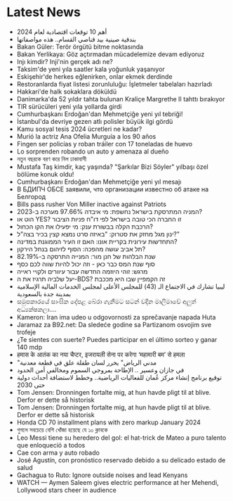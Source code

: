 # Latest News
-  أهم 10 توقعات اقتصادية لعام 2024
-  بندقية صينية بيد قناصي القسام.. هذه مواصفاتها
-  Bakan Güler: Terör örgütü bitme noktasında
-  Bakan Yerlikaya: Göz açtırmadan mücadelemize devam ediyoruz
-  Injı kimdir? Inji'nin gerçek adı ne?
-  Taksim'de yeni yıla saatler kala yoğunluk yaşanıyor
-  Eskişehir'de herkes eğlenirken, onlar ekmek derdinde
-  Restoranlarda fiyat listesi zorunluluğu: İşletmeler tabelaları hazırladı
-  Hakkari'de halk sokaklara döküldü
-  Danimarka'da 52 yıldır tahta bulunan Kraliçe Margrethe II tahttı bırakıyor
-  TIR sürücüleri yeni yıla yollarda girdi
-  Cumhurbaşkanı Erdoğan'dan Mehmetçiğe yeni yıl tebriği!
-  İstanbul'da devriye gezen atlı polisler büyük ilgi gördü
-  Kamu sosyal tesis 2024 ücretleri ne kadar?
-  Murió la actriz Ana Ofelia Murguía a los 90 años
-  Fingen ser policías y roban tráiler con 17 toneladas de huevo
-  Lo sorprenden robando un auto y amenaza al dueño
-  নতুন বছরকে বরণ করে নিল ঢাকাবাসী
-  Mustafa Taş kimdir, kaç yaşında? "Şarkılar Bizi Söyler" yılbaşı özel bölüme konuk oldu!
-  Cumhurbaşkanı Erdoğan'dan Mehmetçiğe yeni yıl mesajı
-  В БДИПЧ ОБСЕ заявили, что организации известно об атаке на Белгород
-  Bills pass rusher Von Miller inactive against Patriots
-  המניה המתרסקת בישראל נחשפת: מי איבדה 97.66% מערכה ב-2023?
-  הוט או YES? זו החברה הכי טובה בישראל לפי דו"ח פניות הציבור
-  הרכבת הקלה בבשורת ענק: מי יפעילו את הקו הכחול?
-  ינון מגל מחזק את סטרוק: "באיזה סרט נמצא קצין בכיר בצה"ל?"
-  התחדשות עירונית בקריית אונו: האם זו העיר הממוגנת במדינה?
-  תל אביב עושה מהפכה: הסוף לזיהום בנחל הירקון?
-  שנת הבלהות של חנן מור: המנייה התרסקה ב-82.19%
-  סוף שנת המס כבר כאן - וזה יכול להיות שווה לכם כסף
-  מרגש: זוהי היוזמה החדשה עבור עיוורים ולקויי ראייה
-  יעל שלביה תרגיז את ה-BDS? זה הקמפיין שבו היא מככבת
-  ليبيا تشارك في الاجتماع الـ (43) للمجلس الأعلى لمجلس الخدمات المالية الإسلامية بمدينة جدة بالسعودية
-  සමුපකාරයේ සාංඝික දේපළ බේරා ගැනීමට සටන් වදින මාලිමාවේ අලුත් අධ්‍යක්ෂකලා….
-  Kameron: Iran ima udeo u odgovornosti za sprečavanje napada Huta
-  Jaramaz za B92.net: Da sledeće godine sa Partizanom osvojim sve trofeje
-  ¿Te sientes con suerte? Puedes participar en el último sorteo y ganar 140 mdp
-  हमास के आतंक का नया चैप्टर, इजरायली सेना पर करेगा ‘महामारी बम’ से हमला
-  "مدني الرياض" يحرر لسان طفلة علق في قطعة معدنية
-  في جازان وعسير .. الإطاحة بمروجي السموم ومخالفي أمن الحدود
-  توقيع برنامج إنشاء مركز عُمان للفعاليات الرياضية.. وخطط لاستضافة أحداث دولية حتى 2030
-  Tom Jensen: Dronningen fortalte mig, at hun havde pligt til at blive. Derfor er dette så historisk
-  Tom Jensen: Dronningen fortalte mig, at hun havde pligt til at blive. Derfor er dette så historisk
-  Honda CD 70 installment plans with zero markup January 2024
-  গুগলে সবচেয়ে বেশি খোঁজা হয়েছে যে ১০ ক্লাবকে
-  Leo Messi tiene su heredero del gol: el hat-trick de Mateo a puro talento que enloqueció a todos
-  Cae con arma y auto robado
-  José Agustín, con pronóstico reservado debido a su delicado estado de salud
-  Gachagua to Ruto: Ignore outside noises and lead Kenyans
-  WATCH — Aymen Saleem gives electric performance at her Mehendi, Lollywood stars cheer in audience
